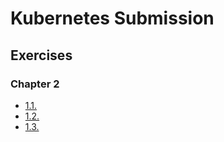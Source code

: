 # Kubernetes Submission

## Exercises

### Chapter 2

- [1.1.](https://github.com/A7ryan/KubernetesSubmissions/tree/1.1/log_output)
- [1.2.](https://github.com/A7ryan/KubernetesSubmissions/tree/1.2/todo%20app)
- [1.3.](https://github.com/A7ryan/KubernetesSubmissions/tree/1.3/log_output/manifests)
